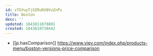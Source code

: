 ```yaml
---
id: v7GYuyTjGIRuRX8VuZnPs
title: Boston
desc: ''
updated: 1643811078801
created: 1643810738442
---
```


- [[p.hasComparison]] https://www.viev.com/index.php/products-menu/boston-versions-price-comparison
